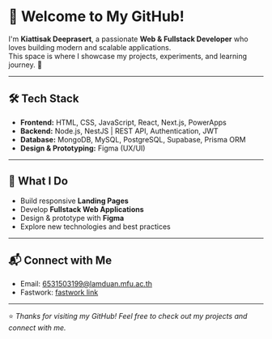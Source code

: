 # 👋 Welcome to My GitHub!

I'm **Kiattisak Deeprasert**, a passionate **Web & Fullstack Developer** who loves building modern and scalable applications.  
This space is where I showcase my projects, experiments, and learning journey. 🚀  

---

## 🛠️ Tech Stack

- **Frontend:** HTML, CSS, JavaScript, React, Next.js, PowerApps  
- **Backend:** Node.js, NestJS | REST API, Authentication, JWT  
- **Database:** MongoDB, MySQL, PostgreSQL, Supabase, Prisma ORM  
- **Design & Prototyping:** Figma (UX/UI)  

---

## 💼 What I Do
- Build responsive **Landing Pages**  
- Develop **Fullstack Web Applications**  
- Design & prototype with **Figma**  
- Explore new technologies and best practices  

---

## 📬 Connect with Me
- Email: [6531503199@lamduan.mfu.ac.th](mailto:6531503199@lamduan.mfu.ac.th)  
- Fastwork: [fastwork link](#)  

---

⭐️ *Thanks for visiting my GitHub! Feel free to check out my projects and connect with me.*  

